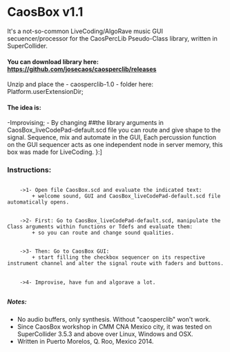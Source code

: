 CaosBox v1.1
=======
It's a not-so-common LiveCoding/AlgoRave music GUI secuencer/processor for the CaosPercLib Pseudo-Class library, written in SuperCollider.
#### You can download library here: https://github.com/josecaos/caosperclib/releases
Unzip and place the - caosperclib-1.0 - folder here:  Platform.userExtensionDir;

#### The idea is:
 -Improvising;
	 - By changing ##the library arguments in CaosBox_liveCodePad-default.scd file you can route and give shape to the signal. Sequence, mix and automate in the GUI, Each percussion function on the GUI sequencer acts as one independent node in server memory, this box was made for LiveCoding. }:]

### Instructions:
##
		->1- Open file CaosBox.scd and evaluate the indicated text:
			+ welcome sound, GUI and CaosBox_liveCodePad-default.scd file automatically opens.
##
		->2- First: Go to CaosBox_liveCodePad-default.scd, manipulate the Class arguments within functions or Tdefs and evaluate them:
			+ so you can route and change sound qualities.
##
		->3- Then: Go to CaosBox GUI:
			+ start filling the checkbox sequencer on its respective instrument channel and alter the signal route with faders and buttons.
##
		->4- Improvise, have fun and algorave a lot.
##

##### Notes:
- No audio buffers, only synthesis. Without "caosperclib" won't work.
- Since CaosBox workshop in CMM CNA Mexico city, it was tested on SuperCollider 3.5.3 and above over Linux, Windows and OSX.
- Written in Puerto Morelos, Q. Roo, Mexico 2014.
